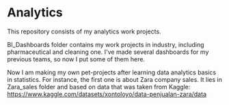 # Analytics

This repository consists of my analytics work projects.

BI_Dashboards folder contains my work projects in industry, including pharmaceutical and cleaning one. I've made several dashboards for my previous teams, so now I put some of them here.

Now I am making my own pet-projects after learning data analytics basics in statistics. For instance, the first one is about Zara company sales. It lies in Zara_sales folder and based on data that was taken from Kaggle: https://www.kaggle.com/datasets/xontoloyo/data-penjualan-zara/data
